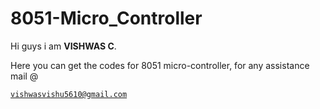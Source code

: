 # 8051-Micro_Controller
Hi guys i am <b>VISHWAS C</b>.

Here you can get the codes for 8051 micro-controller,
 for any assistance mail @ <pre><code>vishwasvishu5610@gmail.com</pre></code>
